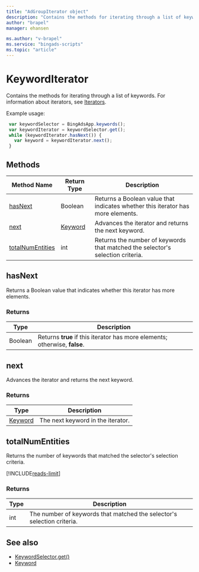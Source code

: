 ```yaml
---
title: "AdGroupIterator object"
description: "Contains the methods for iterating through a list of keywords."
author: "brapel"
manager: ehansen

ms.author: "v-brapel"
ms.service: "bingads-scripts"
ms.topic: "article"
---
```


# KeywordIterator
Contains the methods for iterating through a list of keywords. For information about iterators, see [Iterators](../concepts/iterators.md).

Example usage:
```javascript
 var keywordSelector = BingAdsApp.keywords();
 var keywordIterator = keywordSelector.get();
 while (keywordIterator.hasNext()) {
   var keyword = keywordIterator.next();
 }
```


## Methods
|Method Name|Return Type|Description|
|-|-|-
[hasNext](#hasnext)|Boolean|Returns a Boolean value that indicates whether this iterator has more elements.
[next](#next)|[Keyword](./Keyword.md)|Advances the iterator and returns the next keyword.
[totalNumEntities](#totalnumentities)|int|Returns the number of keywords that matched the selector's selection criteria.

## <a name="hasnext"></a>hasNext
Returns a Boolean value that indicates whether this iterator has more elements.

### Returns
|Type|Description|
|-|-
Boolean|Returns **true** if this iterator has more elements; otherwise, **false**.

## <a name="next"></a>next
Advances the iterator and returns the next keyword.

### Returns
|Type|Description|
|-|-
[Keyword](./Keyword.md)|The next keyword in the iterator.

## <a name="totalnumentities"></a>totalNumEntities
Returns the number of keywords that matched the selector's selection criteria.

[!INCLUDE[reads-limit](../includes/reads-limit.md)]

### Returns
|Type|Description|
|-|-
int|The number of keywords that matched the selector's selection criteria.


## See also

- [KeywordSelector.get()](./KeywordSelector.md#get)
- [Keyword](./Keyword.md)
